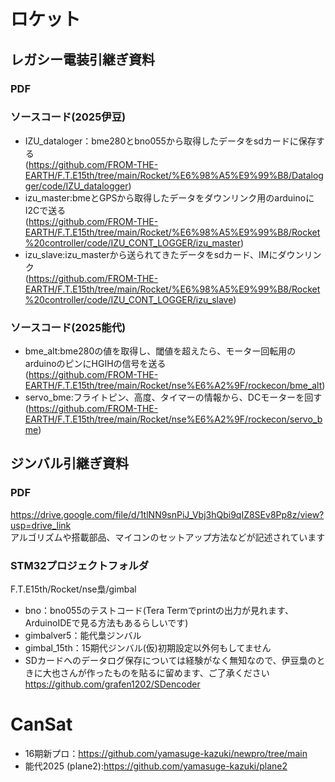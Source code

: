 # ロケット
## レガシー電装引継ぎ資料
### PDF

### ソースコード(2025伊豆)
- IZU_dataloger：bme280とbno055から取得したデータをsdカードに保存する  
  (https://github.com/FROM-THE-EARTH/F.T.E15th/tree/main/Rocket/%E6%98%A5%E9%99%B8/Datalogger/code/IZU_datalogger)
- izu_master:bmeとGPSから取得したデータをダウンリンク用のarduinoにI2Cで送る  
  (https://github.com/FROM-THE-EARTH/F.T.E15th/tree/main/Rocket/%E6%98%A5%E9%99%B8/Rocket%20controller/code/IZU_CONT_LOGGER/izu_master)
- izu_slave:izu_masterから送られてきたデータをsdカード、IMにダウンリンク  
  (https://github.com/FROM-THE-EARTH/F.T.E15th/tree/main/Rocket/%E6%98%A5%E9%99%B8/Rocket%20controller/code/IZU_CONT_LOGGER/izu_slave)

### ソースコード(2025能代)
- bme_alt:bme280の値を取得し、閾値を超えたら、モーター回転用のarduinoのピンにHGIHの信号を送る  
(https://github.com/FROM-THE-EARTH/F.T.E15th/tree/main/Rocket/nse%E6%A2%9F/rockecon/bme_alt)
- servo_bme:フライトピン、高度、タイマーの情報から、DCモーターを回す  
(https://github.com/FROM-THE-EARTH/F.T.E15th/tree/main/Rocket/nse%E6%A2%9F/rockecon/servo_bme)  
## ジンバル引継ぎ資料  
### PDF
https://drive.google.com/file/d/1tlNN9snPiJ_Vbj3hQbi9qIZ8SEv8Pp8z/view?usp=drive_link  
アルゴリズムや搭載部品、マイコンのセットアップ方法などが記述されています  
### STM32プロジェクトフォルダ
F.T.E15th/Rocket/nse梟/gimbal  
- bno：bno055のテストコード(Tera Termでprintの出力が見れます、ArduinoIDEで見る方法もあるらしいです)  
- gimbalver5：能代梟ジンバル  
- gimbal_15th：15期代ジンバル(仮)初期設定以外何もしてません  
- SDカードへのデータログ保存については経験がなく無知なので、伊豆梟のときに大也さんが作ったものを貼るに留めます、ご了承ください  
https://github.com/grafen1202/SDencoder
# CanSat
- 16期新プロ：https://github.com/yamasuge-kazuki/newpro/tree/main
- 能代2025 (plane2):https://github.com/yamasuge-kazuki/plane2
